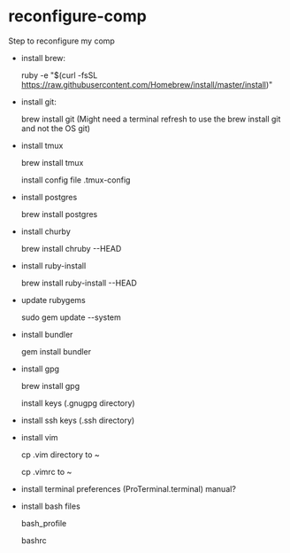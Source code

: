 # reconfigure-comp
Step to reconfigure my comp

* install brew: 
    
    ruby -e "$(curl -fsSL https://raw.githubusercontent.com/Homebrew/install/master/install)"

* install git:

    brew install git (Might need a terminal refresh to use the brew install git and not the OS git)
    
* install tmux

    brew install tmux
    
    install config file .tmux-config

* install postgres

    brew install postgres
    
* install churby

    brew install chruby --HEAD
    
* install ruby-install

    brew install ruby-install --HEAD
    
* update rubygems

    sudo gem update --system
    
* install bundler

    gem install bundler

* install gpg

  brew install gpg
  
  install keys (.gnugpg directory)

* install ssh keys (.ssh directory)

* install vim 

  cp .vim directory to ~

  cp .vimrc to ~

* install terminal preferences (ProTerminal.terminal) manual?

* install bash files

  bash_profile
  
  bashrc

